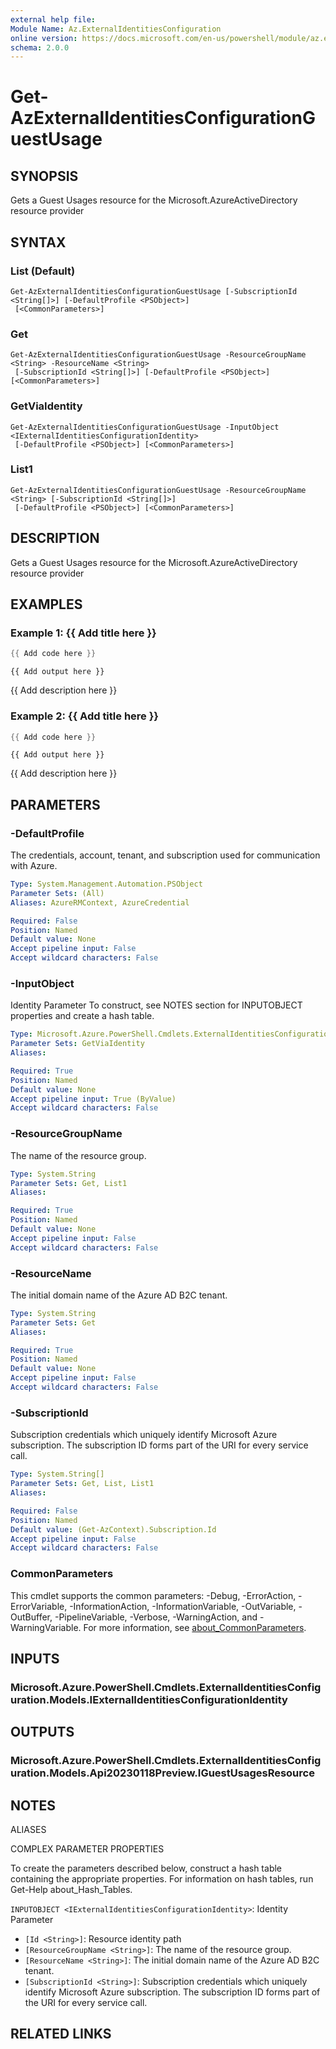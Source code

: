 ```yaml
---
external help file:
Module Name: Az.ExternalIdentitiesConfiguration
online version: https://docs.microsoft.com/en-us/powershell/module/az.externalidentitiesconfiguration/get-azexternalidentitiesconfigurationguestusage
schema: 2.0.0
---
```


# Get-AzExternalIdentitiesConfigurationGuestUsage

## SYNOPSIS
Gets a Guest Usages resource for the Microsoft.AzureActiveDirectory resource provider

## SYNTAX

### List (Default)
```
Get-AzExternalIdentitiesConfigurationGuestUsage [-SubscriptionId <String[]>] [-DefaultProfile <PSObject>]
 [<CommonParameters>]
```

### Get
```
Get-AzExternalIdentitiesConfigurationGuestUsage -ResourceGroupName <String> -ResourceName <String>
 [-SubscriptionId <String[]>] [-DefaultProfile <PSObject>] [<CommonParameters>]
```

### GetViaIdentity
```
Get-AzExternalIdentitiesConfigurationGuestUsage -InputObject <IExternalIdentitiesConfigurationIdentity>
 [-DefaultProfile <PSObject>] [<CommonParameters>]
```

### List1
```
Get-AzExternalIdentitiesConfigurationGuestUsage -ResourceGroupName <String> [-SubscriptionId <String[]>]
 [-DefaultProfile <PSObject>] [<CommonParameters>]
```

## DESCRIPTION
Gets a Guest Usages resource for the Microsoft.AzureActiveDirectory resource provider

## EXAMPLES

### Example 1: {{ Add title here }}
```powershell
{{ Add code here }}
```

```output
{{ Add output here }}
```

{{ Add description here }}

### Example 2: {{ Add title here }}
```powershell
{{ Add code here }}
```

```output
{{ Add output here }}
```

{{ Add description here }}

## PARAMETERS

### -DefaultProfile
The credentials, account, tenant, and subscription used for communication with Azure.

```yaml
Type: System.Management.Automation.PSObject
Parameter Sets: (All)
Aliases: AzureRMContext, AzureCredential

Required: False
Position: Named
Default value: None
Accept pipeline input: False
Accept wildcard characters: False
```

### -InputObject
Identity Parameter
To construct, see NOTES section for INPUTOBJECT properties and create a hash table.

```yaml
Type: Microsoft.Azure.PowerShell.Cmdlets.ExternalIdentitiesConfiguration.Models.IExternalIdentitiesConfigurationIdentity
Parameter Sets: GetViaIdentity
Aliases:

Required: True
Position: Named
Default value: None
Accept pipeline input: True (ByValue)
Accept wildcard characters: False
```

### -ResourceGroupName
The name of the resource group.

```yaml
Type: System.String
Parameter Sets: Get, List1
Aliases:

Required: True
Position: Named
Default value: None
Accept pipeline input: False
Accept wildcard characters: False
```

### -ResourceName
The initial domain name of the Azure AD B2C tenant.

```yaml
Type: System.String
Parameter Sets: Get
Aliases:

Required: True
Position: Named
Default value: None
Accept pipeline input: False
Accept wildcard characters: False
```

### -SubscriptionId
Subscription credentials which uniquely identify Microsoft Azure subscription.
The subscription ID forms part of the URI for every service call.

```yaml
Type: System.String[]
Parameter Sets: Get, List, List1
Aliases:

Required: False
Position: Named
Default value: (Get-AzContext).Subscription.Id
Accept pipeline input: False
Accept wildcard characters: False
```

### CommonParameters
This cmdlet supports the common parameters: -Debug, -ErrorAction, -ErrorVariable, -InformationAction, -InformationVariable, -OutVariable, -OutBuffer, -PipelineVariable, -Verbose, -WarningAction, and -WarningVariable. For more information, see [about_CommonParameters](http://go.microsoft.com/fwlink/?LinkID=113216).

## INPUTS

### Microsoft.Azure.PowerShell.Cmdlets.ExternalIdentitiesConfiguration.Models.IExternalIdentitiesConfigurationIdentity

## OUTPUTS

### Microsoft.Azure.PowerShell.Cmdlets.ExternalIdentitiesConfiguration.Models.Api20230118Preview.IGuestUsagesResource

## NOTES

ALIASES

COMPLEX PARAMETER PROPERTIES

To create the parameters described below, construct a hash table containing the appropriate properties. For information on hash tables, run Get-Help about_Hash_Tables.


`INPUTOBJECT <IExternalIdentitiesConfigurationIdentity>`: Identity Parameter
  - `[Id <String>]`: Resource identity path
  - `[ResourceGroupName <String>]`: The name of the resource group.
  - `[ResourceName <String>]`: The initial domain name of the Azure AD B2C tenant.
  - `[SubscriptionId <String>]`: Subscription credentials which uniquely identify Microsoft Azure subscription. The subscription ID forms part of the URI for every service call.

## RELATED LINKS

